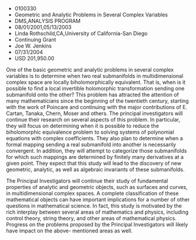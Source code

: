 
* 0100330
* Geometric and Analytic Problems in Several Complex Variables
* DMS,ANALYSIS PROGRAM
* 08/01/2001,05/13/2003
* Linda Rothschild,CA,University of California-San Diego
* Continuing Grant
* Joe W. Jenkins
* 07/31/2004
* USD 201,950.00

One of the basic geometric and analytic problems in several complex variables is
to determine when two real submanifolds in multidimensional complex space are
locally biholomorphically equivalent. That is, when is it possible to find a
local invertible holomorphic transformation sending one submanifold onto the
other? This problem has attracted the attention of many mathematicians since the
beginning of the twentieth century, starting with the work of Poincare and
continuing with the major contributions of E. Cartan, Tanaka, Chern, Moser and
others. The principal investigators will continue their research on several
aspects of this problem. In particular, they will focus on determining when it
is possible to reduce the biholomorphic equivalence problem to solving systems
of polynomial equations with complex coefficients. They also plan to determine
when a formal mapping sending a real submanifold into another is necessarily
convergent. In addition, they will attempt to categorize those submanifolds for
which such mappings are determined by finitely many derivatives at a given
point. They expect that this study will lead to the discovery of new geometric,
analytic, as well as algebraic invariants of these submanifolds.

The Principal Investigators will continue their study of fundamental properties
of analytic and geometric objects, such as surfaces and curves, in
multidimensional complex spaces. A complete classification of these mathematical
objects can have important implications for a number of other questions in
mathematical science. In fact, this study is motivated by the rich interplay
between several areas of mathematics and physics, including control theory,
string theory, and other areas of mathematical physics. Progress on the problems
proposed by the Principal Investigators will likely have impact on the above-
mentioned areas as well.


